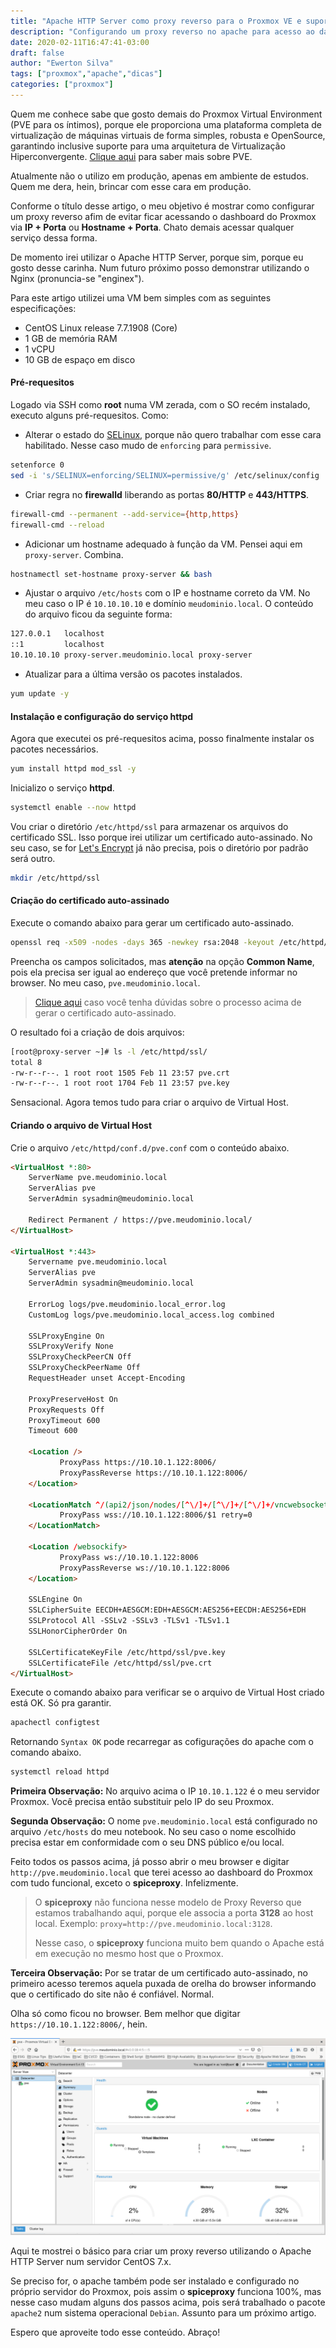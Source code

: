 ```yaml
---
title: "Apache HTTP Server como proxy reverso para o Proxmox VE e suporte ao noVNC"
description: "Configurando um proxy reverso no apache para acesso ao dashboard do Proxmox VE"
date: 2020-02-11T16:47:41-03:00
draft: false
author: "Ewerton Silva"
tags: ["proxmox","apache","dicas"]
categories: ["proxmox"]
---
```


Quem me conhece sabe que gosto demais do Proxmox Virtual Environment (PVE para os íntimos), porque ele proporciona uma plataforma completa de virtualização de máquinas virtuais de forma simples, robusta e OpenSource, garantindo inclusive suporte para uma arquitetura de Virtualização Hiperconvergente. [Clique aqui](https://www.proxmox.com/en/proxmox-ve "Link para o site oficial do Proxmox VE") para saber mais sobre PVE. 

Atualmente não o utilizo em produção, apenas em ambiente de estudos. Quem me dera, hein, brincar com esse cara em produção.

Conforme o título desse artigo, o meu objetivo é mostrar como configurar um proxy reverso afim de evitar ficar acessando o dashboard do Proxmox via **IP + Porta** ou **Hostname + Porta**. Chato demais acessar qualquer serviço dessa forma.

De momento irei utilizar o Apache HTTP Server, porque sim, porque eu gosto desse carinha. Num futuro próximo posso demonstrar utilizando o Nginx (pronuncia-se "enginex").

Para este artigo utilizei uma VM bem simples com as seguintes especificações:

- CentOS Linux release 7.7.1908 (Core)
- 1 GB de memória RAM
- 1 vCPU
- 10 GB de espaço em disco

#### Pré-requesitos ####

Logado via SSH como **root** numa VM zerada, com o SO recém instalado, executo alguns pré-requesitos. Como:

- Alterar o estado do [SELinux](https://www.redhat.com/pt-br/topics/linux/what-is-selinux "Link para saber mais sobre SELinux"), porque não quero trabalhar com esse cara habilitado. Nesse caso mudo de ```enforcing``` para ```permissive```.

```bash
setenforce 0
sed -i 's/SELINUX=enforcing/SELINUX=permissive/g' /etc/selinux/config
```

- Criar regra no **firewalld** liberando as portas **80/HTTP** e **443/HTTPS**.

```bash
firewall-cmd --permanent --add-service={http,https}
firewall-cmd --reload
```

- Adicionar um hostname adequado à função da VM. Pensei aqui em ```proxy-server```. Combina.

```bash
hostnamectl set-hostname proxy-server && bash
```

- Ajustar o arquivo ```/etc/hosts``` com o IP e hostname correto da VM. No meu caso o IP é ```10.10.10.10``` e domínio ```meudominio.local```. O conteúdo do arquivo ficou da seguinte forma:

```bash
127.0.0.1	localhost
::1         localhost
10.10.10.10	proxy-server.meudominio.local proxy-server
```

- Atualizar para a última versão os pacotes instalados.

```bash
yum update -y
```

#### Instalação e configuração do serviço httpd ####

Agora que executei os pré-requesitos acima, posso finalmente instalar os pacotes necessários.

```bash
yum install httpd mod_ssl -y
```

Inicializo o serviço **httpd**.

```bash
systemctl enable --now httpd
```

Vou criar o diretório ```/etc/httpd/ssl``` para armazenar os arquivos do certificado SSL. Isso porque irei utilizar um certificado auto-assinado. No seu caso, se for [Let's Encrypt](https://letsencrypt.org/pt-br/ "Link para acesso ao site da Let's Encrypt") já não precisa, pois o diretório por padrão será outro.

```bash
mkdir /etc/httpd/ssl
```

#### Criação do certificado auto-assinado ####

Execute o comando abaixo para gerar um certificado auto-assinado.

```bash
openssl req -x509 -nodes -days 365 -newkey rsa:2048 -keyout /etc/httpd/ssl/pve.key -out /etc/httpd/ssl/pve.crt
```

Preencha os campos solicitados, mas **atenção** na opção **Common Name**, pois ela precisa ser igual ao endereço que você pretende informar no browser. No meu caso, ```pve.meudominio.local```.

> [Clique aqui](https://www.digitalocean.com/community/tutorials/how-to-create-a-self-signed-ssl-certificate-for-apache-in-ubuntu-18-04-pt "Link de acesso a um tutorial no site da Digital Ocean") caso você tenha dúvidas sobre o processo acima de gerar o certificado auto-assinado.

O resultado foi a criação de dois arquivos:

```bash
[root@proxy-server ~]# ls -l /etc/httpd/ssl/
total 8
-rw-r--r--. 1 root root 1505 Feb 11 23:57 pve.crt
-rw-r--r--. 1 root root 1704 Feb 11 23:57 pve.key
```

Sensacional. Agora temos tudo para criar o arquivo de Virtual Host.

#### Criando o arquivo de Virtual Host ####

Crie o arquivo ```/etc/httpd/conf.d/pve.conf``` com o conteúdo abaixo.

```html
<VirtualHost *:80>
    ServerName pve.meudominio.local
    ServerAlias pve
    ServerAdmin sysadmin@meudominio.local
    
    Redirect Permanent / https://pve.meudominio.local/
</VirtualHost>

<VirtualHost *:443>
    Servername pve.meudominio.local
    ServerAlias pve
    ServerAdmin sysadmin@meudominio.local
    
    ErrorLog logs/pve.meudominio.local_error.log
    CustomLog logs/pve.meudominio.local_access.log combined

    SSLProxyEngine On
    SSLProxyVerify None
    SSLProxyCheckPeerCN Off
    SSLProxyCheckPeerName Off
    RequestHeader unset Accept-Encoding

    ProxyPreserveHost On
    ProxyRequests Off
    ProxyTimeout 600
    Timeout 600

    <Location />
           ProxyPass https://10.10.1.122:8006/
           ProxyPassReverse https://10.10.1.122:8006/
    </Location>

    <LocationMatch ^/(api2/json/nodes/[^\/]+/[^\/]+/[^\/]+/vncwebsocket.*)$>
           ProxyPass wss://10.10.1.122:8006/$1 retry=0
    </LocationMatch>

    <Location /websockify>
           ProxyPass ws://10.10.1.122:8006
           ProxyPassReverse ws://10.10.1.122:8006
    </Location>

    SSLEngine On
    SSLCipherSuite EECDH+AESGCM:EDH+AESGCM:AES256+EECDH:AES256+EDH
    SSLProtocol All -SSLv2 -SSLv3 -TLSv1 -TLSv1.1
    SSLHonorCipherOrder On
    
    SSLCertificateKeyFile /etc/httpd/ssl/pve.key
    SSLCertificateFile /etc/httpd/ssl/pve.crt
</VirtualHost>
```

Execute o comando abaixo para verificar se o arquivo de Virtual Host criado está OK. Só pra garantir.

```bash
apachectl configtest
```

Retornando ```Syntax OK``` pode recarregar as cofigurações do apache com o comando abaixo.

```bash
systemctl reload httpd
```

**Primeira Observação:** No arquivo acima o IP ```10.10.1.122``` é o meu servidor Proxmox. Você precisa então substituir pelo IP do seu Proxmox.

**Segunda Observação:** O nome ```pve.meudominio.local``` está configurado no arquivo ```/etc/hosts``` do meu notebook. No seu caso o nome escolhido precisa estar em conformidade com o seu DNS público e/ou local.

Feito todos os passos acima, já posso abrir o meu browser e digitar ```http://pve.meudominio.local``` que terei acesso ao dashboard do Proxmox com tudo funcional, exceto o **spiceproxy**. Infelizmente.

> O **spiceproxy** não funciona nesse modelo de Proxy Reverso que estamos trabalhando aqui, porque ele associa a porta **3128** ao host local.  Exemplo: ```proxy=http://pve.meudominio.local:3128```.
>
> Nesse caso, o **spiceproxy** funciona muito bem quando o Apache está em execução no mesmo host que o Proxmox.

**Terceira Observação:** Por se tratar de um certificado auto-assinado, no primeiro acesso teremos aquela puxada de orelha do browser informando que o certificado do site não é confiável. Normal.

Olha só como ficou no browser. Bem melhor que digitar ```https://10.10.1.122:8006/```, hein.

![pve.meudominio.local](https://raw.githubusercontent.com/ewerton-silva00/blog-sysadmin-linux/master/static/images/screenshot-dashboard-pve.png "Screenshot do dashboard do Proxmox VE")

Aqui te mostrei o básico para criar um proxy reverso utilizando o Apache HTTP Server num servidor CentOS 7.x.

Se preciso for, o apache também pode ser instalado e configurado no próprio servidor do Proxmox, pois assim o **spiceproxy** funciona 100%, mas nesse caso mudam alguns dos passos acima, pois será trabalhado o pacote ```apache2``` num sistema operacional ```Debian```. Assunto para um próximo artigo.

Espero que aproveite todo esse conteúdo. Abraço!